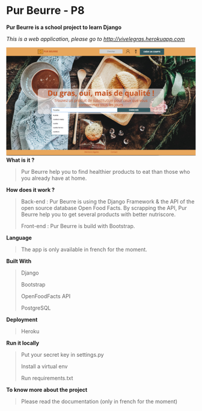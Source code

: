 # Pur Beurre - P8

**Pur Beurre is a school project to learn Django**

*This is a web application, please go to http://vivelegras.herokuapp.com*

![Pur_beurre Screenshot](https://github.com/CoLoDot/Pur_beurre/blob/master/screenshot_pur_beurre.png)
**What is it ?**
>Pur Beurre help you to find healthier products to eat than those who you already have at home. 

**How does it work ?**
> Back-end : Pur Beurre is using the Django Framework & the API of the open source database Open Food Facts. By scrapping the API, Pur Beurre help you to get several products with better nutriscore. 
>
> Front-end : Pur Beurre is build with Bootstrap.

**Language**
>The app is only available in french for the moment.

**Built With**
>Django
>
>Bootstrap
>
>OpenFoodFacts API
>
>PostgreSQL

**Deployment**
>Heroku

**Run it locally**
> Put your secret key in settings.py
>
> Install a virtual env
>
> Run requirements.txt

**To know more about the project**
> Please read the documentation (only in french for the moment)